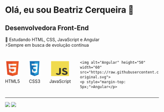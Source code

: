 # Olá, eu sou Beatriz Cerqueira 👋

## Desenvolvedora Front-End  
🌱 Estudando HTML, CSS, JavaScript e Angular  
⚡Sempre em busca de evolução contínua 

<div style="display: flex; gap: 30px; align-items: center; margin-top: 20px;">
  <div style="text-align: center;">
    <img alt="HTML5" height="50" width="60" src="https://raw.githubusercontent.com/devicons/devicon/master/icons/html5/html5-original.svg">
    <p style="margin-top: 5px;">HTML5</p>
  </div>
  <div style="text-align: center;">
    <img alt="CSS3" height="50" width="60" src="https://raw.githubusercontent.com/devicons/devicon/master/icons/css3/css3-original.svg">
    <p style="margin-top: 5px;">CSS3</p>
  </div>
  <div style="text-align: center;">
    <img alt="JavaScript" height="50" width="60" src="https://raw.githubusercontent.com/devicons/devicon/master/icons/javascript/javascript-original.svg">
    <p style="margin-top: 5px;">JavaScript</p>
  </div>
  
    <img alt="Angular" height="50" width="60" src="https://raw.githubusercontent.com/devicons/devicon/master/icons/angularjs/angularjs-original.svg">
    <p style="margin-top: 5px;">Angular</p>
  
</div>

---

<div> 
  <a href="mailto:beatrizcerqueira008@gmail.com"><img src="https://img.shields.io/badge/-Gmail-%23333?style=for-the-badge&logo=gmail&logoColor=white" target="_blank"></a>
  <a href="https://www.linkedin.com/in/beatriz-cerqueira1/" target="_blank"><img src="https://img.shields.io/badge/-LinkedIn-%230077B5?style=for-the-badge&logo=linkedin&logoColor=white" target="_blank"></a> 
</div>
